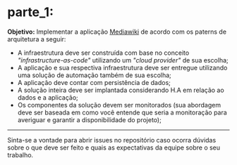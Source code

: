 # parte_1:

**Objetivo:** Implementar a aplicação [Mediawiki](https://www.mediawiki.org/wiki/MediaWiki) de acordo com os paterns de arquitetura a seguir:

* A infraestrutura deve ser construída com base no conceito *"infrastructure-as-code"* utilizando um *"cloud provider"* de sua escolha;
* A aplicação e sua respectiva infraestrutura deve ser entregue utilizando uma solução de automação também de sua escolha;
* A aplicação deve contar com persistência de dados;
* A solução inteira deve ser implantada considerando H.A em relação ao dados e a aplicação;
* Os componentes da solução devem ser monitorados (sua abordagem deve ser baseada em como você entende que seria a monitoração para averiguar e garantir a disponibilidade do projeto);

---

Sinta-se a vontade para abrir issues no repositório caso ocorra dúvidas sobre o que deve ser feito e quais as expectativas da equipe sobre o seu trabalho.
